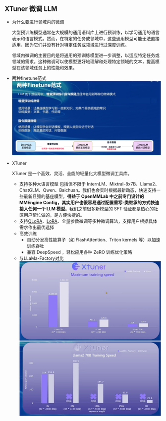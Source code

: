 ## XTuner 微调 LLM

- 为什么要进行领域内的微调

  大型预训练模型通常在大规模的通用语料库上进行预训练，以学习通用的语言表示和语言模式。然而，在特定的任务或领域中，这些通用模型可能无法直接适用，因为它们并没有针对特定任务或领域进行过深度训练。

  领域内微调的主要目的是将通用的预训练模型进一步调整，以适应特定任务或领域的需求。这种微调可以使模型更好地理解和处理特定领域的文本，提高模型在该领域任务上的性能和效果。

- 两种finetune范式
  <img src="image/1.png" />
  
- XTuner

  XTuner 是一个高效、灵活、全能的轻量化大模型微调工具库。

  - 支持多种大语言模型
    包括但不限于 InternLM、Mixtral-8x7B、Llama2、ChatGLM、Qwen、Baichuan。我们也会实时根据最新动态，快速支持一些最新且强的基座模型。**得益于 OpenMMLab 中之前专门设计的 MMEngine Config，其实用户也很容易通过配置重写-类继承的方式快速接入任何一个 LLM 模型**。我们之前很多新模型的 SFT 验证都是热心的社区用户帮忙做的，是方便快捷的。
  - 支持[QLoRA](https://link.zhihu.com/?target=http%3A//arxiv.org/abs/2305.14314)、[LoRA](https://link.zhihu.com/?target=http%3A//arxiv.org/abs/2106.09685)、全量参数微调等多种微调算法，支撑用户根据具体需求作出最优选择
  - 高效训练
    - 自动分发高性能算子（如 FlashAttention、Triton kernels 等）以加速训练吞吐
    - 兼容 DeepSpeed ，轻松应用各种 ZeRO 训练优化策略
  - 与LLaMa-Factory对比
    <img src="image/2.png" />
    <img src="image/3.png" />